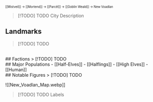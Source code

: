 <sup><sup>[[Mistveil]] → [[Mortend]] → [[Parcël]] → [[Goblin Weald]] → New Voadlan</sup></sup>
> [!TODO] TODO
> City Description

## Landmarks
> [!TODO] TODO
<br>
## Factions
> [!TODO] TODO
<br>
## Major Populations
- [[Half-Elves]]
- [[Halflings]]
- [[High Elves]]
- [[Human]]
<br>
## Notable Figures
> [!TODO] TODO

![[New_Voadlan_Map.webp]]
> [!TODO] TODO
> Labels